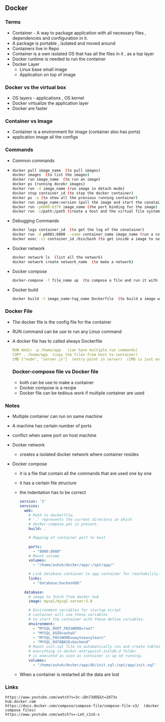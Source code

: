 ## Docker 

### Terms 

- Container - A way to package application with all necessary files , dependencies and configuration in it.
- A package is portable , isolated and moved around
- Containers live in Repo
- Container is a own isolated OS that has all the files in it , as a top layer
- Docker runtime is needed to run the container 
- Docker Layer
  - Linux base small image
  - Application on top of image

### Docker vs the virtual box 

- OS layers - applications , OS kernel
- Docker virtualize the application layer
- Docker are faster

### Container vs Image 

- Container is a environment for image (container also has ports)
- application image all the configs

### Commands 

- Common commands

- ```sh
  docker pull image_name  (to pull images)
  docker images  (to list the images)
  docker run image_name  (to run an image)
  docker ps (running docekr images)
  docker run -d image_name (run image in detach mode)
  docker stop container_id (to stop the docker container)
  docker ps -a (to show all the previous running container)
  docker run image_name:version (pull the image and start the conatainer)
  docker run -p6000:6379 image_name (the port binding for the image)
  docker run -v/path:/path (create a host and the virtual file system)
  ```

- Debugging Commands

  ```sh
  docker logs container_id  (to get the log of the conatainer)
  docker run -d p6001:6000 --name container_name image_name (run a container with the specified name)
  docker exec -it container_id /bin/bash (to get inside a image to see the files)
  
  ```

- Docker network 

  ```sh
  docker network ls  (list all the network)
  docker network create network_name  (to make a network)
  ```

- Docker compose 

  ```sh
  docker-compose -f file_name up  (to compose a file and run it with up command)
  ```

- Docker build 

  ```sh
  docker build -t image_name:tag_name Dockerfile  (to build a image with docker file)
  ```

  

### Docker File 

- The docker file is the config file for the container 

- RUN command can be use to run any Linux command 

- A docker file has to called always Dockerfile

  ```yaml
  RUN mkdir -p /home/app   (can have multiple run commands)
  COPY . /home/app  (copy the files from host to container)
  CMD ["node", "server.js"]  (entry point in server)  (CMD is just one one command)
  ```

  ### Docker-compose file vs Docker file 

  - both can be use to make a container
  - Docker compose is a recipe 
  - Docker file can be tedious work if multiple container are used

### Notes 

- Multiple container can run on same machine
- A machine has certain number of ports
- conflict when same port on host machine
- Docker network
  - creates a isolated docker network where container resides

- Docker compose

  - it is a file that contain all the commands that are used one by one 

  - it has a certain file structure

  - the indentation has to be correct

    ```yaml
    version: '3'
    services:
      web:
        # Path to dockerfile.
        # '.' represents the current directory in which
        # docker-compose.yml is present.
        build: .
    
        # Mapping of container port to host
        
        ports:
          - "8080:8080"
        # Mount volume 
        volumes:
          - "/home/ashok/docker/app/:/opt/app/"
    
        # Link database container to app container for reachability.
        links:
          - "database:backenddb"
        
      database:
        # image to fetch from docker hub
        image: mysql/mysql-server:5.8
    
        # Environment variables for startup script
        # container will use these variables
        # to start the container with these define variables. 
        environment:
          - "MYSQL_ROOT_PASSWORD=root"
          - "MYSQL_USER=ashok"
          - "MYSQL_PASSWORD=waytoeasylearn"
          - "MYSQL_DATABASE=backend"
        # Mount init.sql file to automatically run and create tables for us.
        # everything in docker-entrypoint-initdb.d folder
        # is executed as soon as container is up nd running.
        volumes:
          - "/home/ashok/docker/app/db/init.sql:/opt/app/init.sql"
    ```

  - When a container is restarted all the data are lost 





### Links 

```
https://www.youtube.com/watch?v=3c-iBn73dDE&t=2873s
hub.docker.com
https://docs.docker.com/compose/compose-file/compose-file-v3/  (docker compose files)
https://www.youtube.com/watch?v=-LeV_c1zG-s
```

